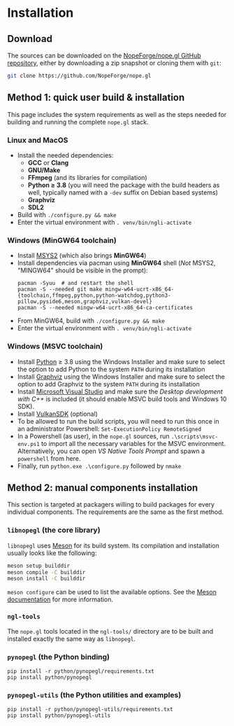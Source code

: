 # Installation

## Download

The sources can be downloaded on the [NopeForge/nope.gl GitHub repository][nopegl],
either by downloading a zip snapshot or cloning them with `git`:

```sh
git clone https://github.com/NopeForge/nope.gl
```

[nopegl]: https://github.com/NopeForge/nope.gl


## Method 1: quick user build & installation

This page includes the system requirements as well as the steps needed for
building and running the complete `nope.gl` stack.

### Linux and MacOS

- Install the needed dependencies:
  - **GCC** or **Clang**
  - **GNU/Make**
  - **FFmpeg** (and its libraries for compilation)
  - **Python ≥ 3.8** (you will need the package with the build headers as well,
    typically named with a `-dev` suffix on Debian based systems)
  - **Graphviz**
  - **SDL2**
- Build with `./configure.py && make`
- Enter the virtual environment with `. venv/bin/ngli-activate`

### Windows (MinGW64 toolchain)

- Install [MSYS2] (which also brings **MinGW64**)
- Install dependencies via pacman using **MinGW64** shell (*Not* MSYS2,
"MINGW64" should be visible in the prompt):
    ```shell
    pacman -Syuu  # and restart the shell
    pacman -S --needed git make mingw-w64-ucrt-x86_64-{toolchain,ffmpeg,python,python-watchdog,python3-pillow,pyside6,meson,graphviz,vulkan-devel}
    pacman -S --needed mingw-w64-ucrt-x86_64-ca-certificates
    ```
- From MinGW64, build with `./configure.py && make`
- Enter the virtual environment with `. venv/bin/ngli-activate`

[MSYS2]: https://www.msys2.org/

### Windows (MSVC toolchain)

- Install [Python][python-win] ≥ 3.8 using the Windows Installer and make
  sure to select the option to add Python to the system `PATH` during its
  installation
- Install [Graphviz][graphviz] using the Windows Installer and make sure to
  select the option to add Graphviz to the system `PATH` during its installation
- Install [Microsoft Visual Studio][vs] and make sure the *Desktop development
  with C++* is included (it should enable MSVC build tools and Windows 10 SDK).
- Install [VulkanSDK][vksdk] (optional)
- To be allowed to run the build scripts, you will need to run this once in an
  administrator Powershell: `Set-ExecutionPolicy RemoteSigned`
- In a Powershell (as user), in the `nope.gl` sources, run
  `.\scripts\msvc-env.ps1` to import all the necessary variables for the MSVC
  environment. Alternatively, you can open *VS Native Tools Prompt* and spawn a
  `powershell` from here.
- Finally, run `python.exe .\configure.py` followed by `nmake`

[python-win]: https://www.python.org/downloads/windows/
[graphviz]: https://graphviz.org/download/
[vs]: https://visualstudio.microsoft.com/downloads/
[vksdk]: https://vulkan.lunarg.com/sdk/home#windows


## Method 2: manual components installation

This section is targeted at packagers willing to build packages for every
individual components. The requirements are the same as the first method.

### `libnopegl` (the core library)

`libnopegl` uses [Meson][meson] for its build system. Its compilation and
installation usually looks like the following:

```sh
meson setup builddir
meson compile -C builddir
meson install -C builddir
```

`meson configure` can be used to list the available options. See the [Meson
documentation][meson-doc] for more information.

[meson]: https://mesonbuild.com/
[meson-doc]: https://mesonbuild.com/Quick-guide.html#compiling-a-meson-project

### `ngl-tools`

The `nope.gl` tools located in the `ngl-tools/` directory are to be built and
installed exactly the same way as `libnopegl`.

### `pynopegl` (the Python binding)

```shell
pip install -r python/pynopegl/requirements.txt
pip install python/pynopegl
```

### `pynopegl-utils` (the Python utilities and examples)

```shell
pip install -r python/pynopegl-utils/requirements.txt
pip install python/pynopegl-utils
```
